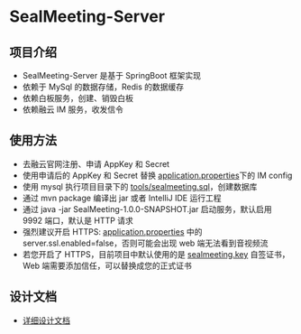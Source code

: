 # SealMeeting-Server

## 项目介绍
* SealMeeting-Server 是基于 SpringBoot 框架实现
* 依赖于 MySql 的数据存储，Redis 的数据缓存
* 依赖白板服务，创建、销毁白板
* 依赖融云 IM 服务，收发信令

## 使用方法
* 去融云官网注册、申请 AppKey 和 Secret
* 使用申请后的 AppKey 和 Secret 替换 [application.properties](https://github.com/rongcloud/sealmeeting-server/blob/master/src/main/resources/application.properties)下的 IM config
* 使用 mysql 执行项目目录下的 [tools/sealmeeting.sql](https://github.com/rongcloud/sealclass-server/blob/master/tools/sealmeeting.sql)，创建数据库
* 通过 mvn package 编译出 jar 或者 IntelliJ IDE 运行工程
* 通过 java -jar SealMeeting-1.0.0-SNAPSHOT.jar 启动服务，默认启用 9992 端口，默认是 HTTP 请求
* 强烈建议开启 HTTPS: [application.properties](https://github.com/rongcloud/sealmeeting-server/blob/master/src/main/resources/application.properties) 中的 server.ssl.enabled=false，否则可能会出现 web 端无法看到音视频流
* 若您开启了 HTTPS，目前项目中默认使用的是 [sealmeeting.key](https://github.com/rongcloud/sealclass-server/blob/master/src/main/resources/sealmeeting.key) 自签证书，Web 端需要添加信任，可以替换成您的正式证书

## 设计文档
* [详细设计文档](https://github.com/rongcloud/sealmeeting-server/blob/master/tools/%E8%AE%BE%E8%AE%A1%E6%96%87%E6%A1%A3.md)
